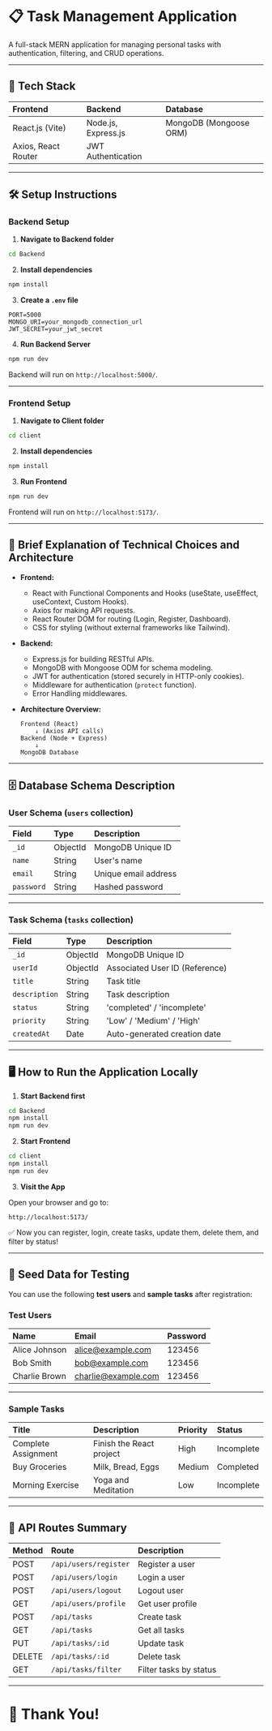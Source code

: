# 📋 Task Management Application

A full-stack MERN application for managing personal tasks with authentication, filtering, and CRUD operations.

---

## 🚀 Tech Stack

| Frontend      | Backend        | Database |
| :------------ | :------------- | :------- |
| React.js (Vite) | Node.js, Express.js | MongoDB (Mongoose ORM) |
| Axios, React Router | JWT Authentication | |

---

## 🛠 Setup Instructions

### Backend Setup

1. **Navigate to Backend folder**

```bash
cd Backend
```

2. **Install dependencies**

```bash
npm install
```

3. **Create a `.env` file**

```env
PORT=5000
MONGO_URI=your_mongodb_connection_url
JWT_SECRET=your_jwt_secret
```

4. **Run Backend Server**

```bash
npm run dev
```

Backend will run on `http://localhost:5000/`.

---

### Frontend Setup

1. **Navigate to Client folder**

```bash
cd client
```

2. **Install dependencies**

```bash
npm install
```

3. **Run Frontend**

```bash
npm run dev
```

Frontend will run on `http://localhost:5173/`.

---

## 🧩 Brief Explanation of Technical Choices and Architecture

- **Frontend:**  
  - React with Functional Components and Hooks (useState, useEffect, useContext, Custom Hooks).
  - Axios for making API requests.
  - React Router DOM for routing (Login, Register, Dashboard).
  - CSS for styling (without external frameworks like Tailwind).
  
- **Backend:**  
  - Express.js for building RESTful APIs.
  - MongoDB with Mongoose ODM for schema modeling.
  - JWT for authentication (stored securely in HTTP-only cookies).
  - Middleware for authentication (`protect` function).
  - Error Handling middlewares.

- **Architecture Overview:**
  ```
  Frontend (React)
      ↓ (Axios API calls)
  Backend (Node + Express)
      ↓
  MongoDB Database
  ```

---

## 🗄️ Database Schema Description

### User Schema (`users` collection)

| Field     | Type    | Description          |
| :-------- | :------ | :------------------- |
| `_id`     | ObjectId | MongoDB Unique ID     |
| `name`    | String  | User's name            |
| `email`   | String  | Unique email address   |
| `password`| String  | Hashed password        |

---

### Task Schema (`tasks` collection)

| Field        | Type     | Description               |
| :----------- | :------- | :------------------------ |
| `_id`        | ObjectId | MongoDB Unique ID          |
| `userId`     | ObjectId | Associated User ID (Reference) |
| `title`      | String   | Task title                 |
| `description`| String   | Task description           |
| `status`     | String   | 'completed' / 'incomplete' |
| `priority`   | String   | 'Low' / 'Medium' / 'High'  |
| `createdAt`  | Date     | Auto-generated creation date |

---

## 🖥️ How to Run the Application Locally

1. **Start Backend first**

```bash
cd Backend
npm install
npm run dev
```

2. **Start Frontend**

```bash
cd client
npm install
npm run dev
```

3. **Visit the App**

Open your browser and go to:

```
http://localhost:5173/
```

✅ Now you can register, login, create tasks, update them, delete them, and filter by status!

---

## 🌱 Seed Data for Testing

You can use the following **test users** and **sample tasks** after registration:

### Test Users

| Name         | Email               | Password  |
| :----------- | :------------------- | :-------- |
| Alice Johnson | alice@example.com    | 123456    |
| Bob Smith     | bob@example.com      | 123456    |
| Charlie Brown | charlie@example.com  | 123456    |

---

### Sample Tasks

| Title               | Description              | Priority | Status     |
| :------------------ | :------------------------ | :------- | :--------- |
| Complete Assignment | Finish the React project   | High     | Incomplete |
| Buy Groceries       | Milk, Bread, Eggs          | Medium   | Completed  |
| Morning Exercise    | Yoga and Meditation        | Low      | Incomplete |

---

## 📌 API Routes Summary

| Method | Route                   | Description         |
| :----- | :---------------------- | :------------------ |
| POST   | `/api/users/register`    | Register a user     |
| POST   | `/api/users/login`       | Login a user        |
| POST   | `/api/users/logout`      | Logout user         |
| GET    | `/api/users/profile`     | Get user profile    |
| POST   | `/api/tasks`             | Create task         |
| GET    | `/api/tasks`             | Get all tasks       |
| PUT    | `/api/tasks/:id`         | Update task         |
| DELETE | `/api/tasks/:id`         | Delete task         |
| GET    | `/api/tasks/filter`      | Filter tasks by status |

---

# 🎉 Thank You!
